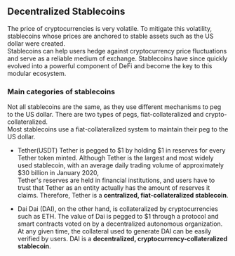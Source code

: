 ## Decentralized Stablecoins

The price of cryptocurrencies is very volatile. To mitigate this volatility, stablecoins whose prices are anchored to stable assets such as the US dollar were created.<br>
Stablecoins can help users hedge against cryptocurrency price fluctuations and serve as a reliable medium of exchange. Stablecoins have since quickly evolved into a powerful component of DeFi and become the key to this modular ecosystem.

### Main categories of stablecoins

Not all stablecoins are the same, as they use different mechanisms to peg to the US dollar. There are two types of pegs, fiat-collateralized and crypto-collateralized.<br>
Most stablecoins use a fiat-collateralized system to maintain their peg to the US dollar.

- Tether(USDT)
Tether is pegged to $1 by holding $1 in reserves for every Tether token minted. Although Tether is the largest and most widely used stablecoin, with an average daily trading volume of approximately $30 billion in January 2020,<br>
Tether's reserves are held in financial institutions, and users have to trust that Tether as an entity actually has the amount of reserves it claims. Therefore, Tether is a **centralized, fiat-collateralized stablecoin**.

- Dai
Dai (DAI), on the other hand, is collateralized by cryptocurrencies such as ETH. The value of Dai is pegged to $1 through a protocol and smart contracts voted on by a decentralized autonomous organization.<br>
At any given time, the collateral used to generate DAI can be easily verified by users. DAI is a **decentralized, cryptocurrency-collateralized stablecoin**.

